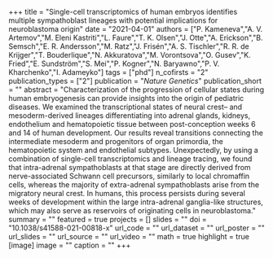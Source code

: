 +++
title = "Single-cell transcriptomics of human embryos identifies multiple sympathoblast lineages with potential implications for neuroblastoma origin"
date = "2021-04-01"
authors = ["P. Kameneva","A. V. Artemov","M. Eleni Kastriti","L. Faure","T. K. Olsen","J. Otte","A. Erickson","B. Semsch","E. R. Andersson","M. Ratz","J. Frisén","A. S. Tischler","R. R. de Krijger","T. Bouderlique","N. Akkuratova","M. Vorontsova","O. Gusev","K. Fried","E. Sundström","S. Mei","P. Kogner","N. Baryawno","P. V. Kharchenko","I. Adameyko"]
tags = ["phd"]
n_cofirsts = "2"
publication_types = ["2"]
publication = "_Nature Genetics_"
publication_short = ""
abstract = "Characterization of the progression of cellular states during human embryogenesis can provide insights into the origin of pediatric diseases. We examined the transcriptional states of neural crest– and mesoderm-derived lineages differentiating into adrenal glands, kidneys, endothelium and hematopoietic tissue between post-conception weeks 6 and 14 of human development. Our results reveal transitions connecting the intermediate mesoderm and progenitors of organ primordia, the hematopoietic system and endothelial subtypes. Unexpectedly, by using a combination of single-cell transcriptomics and lineage tracing, we found that intra-adrenal sympathoblasts at that stage are directly derived from nerve-associated Schwann cell precursors, similarly to local chromaffin cells, whereas the majority of extra-adrenal sympathoblasts arise from the migratory neural crest. In humans, this process persists during several weeks of development within the large intra-adrenal ganglia-like structures, which may also serve as reservoirs of originating cells in neuroblastoma."
summary = ""
featured = true
projects = []
slides = ""
doi = "10.1038/s41588-021-00818-x"
url_code = ""
url_dataset = ""
url_poster = ""
url_slides = ""
url_source = ""
url_video = ""
math = true
highlight = true
[image]
image = ""
caption = ""
+++

